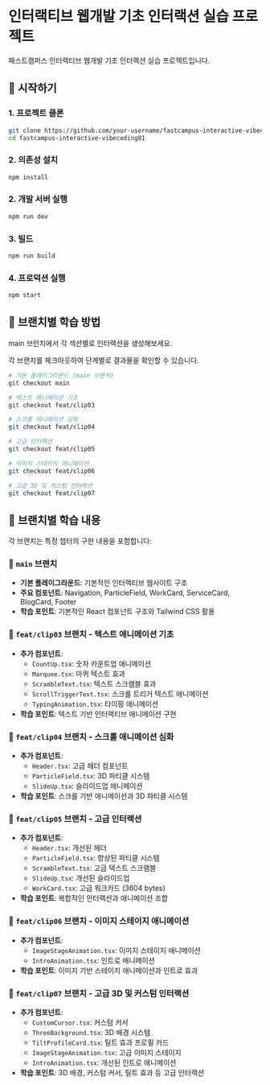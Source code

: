 # 인터랙티브 웹개발 기초 인터랙션 실습 프로젝트

패스트캠퍼스 인터랙티브 웹개발 기초 인터랙션 실습 프로젝트입니다.

## 🚀 시작하기

### 1. 프로젝트 클론

```bash
git clone https://github.com/your-username/fastcampus-interactive-vibecoding01.git
cd fastcampus-interactive-vibecoding01
```

### 2. 의존성 설치

```bash
npm install
```

### 2. 개발 서버 실행

```bash
npm run dev
```

### 3. 빌드

```bash
npm run build
```

### 4. 프로덕션 실행

```bash
npm start
```

## 🎯 브랜치별 학습 방법

main 브런치에서 각 섹션별로 인터랙션을 생성해보세요.

각 브랜치를 체크아웃하여 단계별로 결과물을 확인할 수 있습니다.

```bash
# 기본 플레이그라운드 (main 브랜치)
git checkout main

# 텍스트 애니메이션 기초
git checkout feat/clip03

# 스크롤 애니메이션 심화
git checkout feat/clip04

# 고급 인터랙션
git checkout feat/clip05

# 이미지 스테이지 애니메이션
git checkout feat/clip06

# 고급 3D 및 커스텀 인터랙션
git checkout feat/clip07
```

## 📖 브랜치별 학습 내용

각 브랜치는 특정 챕터의 구현 내용을 포함합니다:

### 🎯 `main` 브랜치

- **기본 플레이그라운드**: 기본적인 인터랙티브 웹사이트 구조
- **주요 컴포넌트**: Navigation, ParticleField, WorkCard, ServiceCard, BlogCard, Footer
- **학습 포인트**: 기본적인 React 컴포넌트 구조와 Tailwind CSS 활용

### 🎯 `feat/clip03` 브랜치 - 텍스트 애니메이션 기초

- **추가 컴포넌트**:
  - `CountUp.tsx`: 숫자 카운트업 애니메이션
  - `Marquee.tsx`: 마퀴 텍스트 효과
  - `ScrambleText.tsx`: 텍스트 스크램블 효과
  - `ScrollTriggerText.tsx`: 스크롤 트리거 텍스트 애니메이션
  - `TypingAnimation.tsx`: 타이핑 애니메이션
- **학습 포인트**: 텍스트 기반 인터랙티브 애니메이션 구현

### 🎯 `feat/clip04` 브랜치 - 스크롤 애니메이션 심화

- **추가 컴포넌트**:
  - `Header.tsx`: 고급 헤더 컴포넌트
  - `ParticleField.tsx`: 3D 파티클 시스템
  - `SlideUp.tsx`: 슬라이드업 애니메이션
- **학습 포인트**: 스크롤 기반 애니메이션과 3D 파티클 시스템

### 🎯 `feat/clip05` 브랜치 - 고급 인터랙션

- **추가 컴포넌트**:
  - `Header.tsx`: 개선된 헤더
  - `ParticleField.tsx`: 향상된 파티클 시스템
  - `ScrambleText.tsx`: 고급 텍스트 스크램블
  - `SlideUp.tsx`: 개선된 슬라이드업
  - `WorkCard.tsx`: 고급 워크카드 (3604 bytes)
- **학습 포인트**: 복합적인 인터랙션과 애니메이션 조합

### 🎯 `feat/clip06` 브랜치 - 이미지 스테이지 애니메이션

- **추가 컴포넌트**:
  - `ImageStageAnimation.tsx`: 이미지 스테이지 애니메이션
  - `IntroAnimation.tsx`: 인트로 애니메이션
- **학습 포인트**: 이미지 기반 스테이지 애니메이션과 인트로 효과

### 🎯 `feat/clip07` 브랜치 - 고급 3D 및 커스텀 인터랙션

- **추가 컴포넌트**:
  - `CustomCursor.tsx`: 커스텀 커서
  - `ThreeBackground.tsx`: 3D 배경 시스템
  - `TiltProfileCard.tsx`: 틸트 효과 프로필 카드
  - `ImageStageAnimation.tsx`: 고급 이미지 스테이지
  - `IntroAnimation.tsx`: 개선된 인트로 애니메이션
- **학습 포인트**: 3D 배경, 커스텀 커서, 틸트 효과 등 고급 인터랙션
